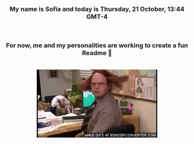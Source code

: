 


<div align="center">
<h3 >My name is Sofia and today is Thursday, 21 October, 13:44 GMT-4</h3><br>
<h3 >For now, me and my personalities are working to create a fun Readme 👋
</h3><br>
<img src='img/dwight.gif' alt='working...'/>
</div>
